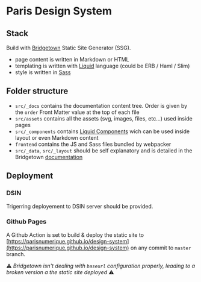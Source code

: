 # Paris Design System

## Stack

Build with [Bridgetown](https://www.bridgetownrb.com) Static Site Generator (SSG).

* page content is written in Markdown or HTML
* templating is written with [Liquid](https://shopify.github.io/liquid/) language (could be ERB / Haml / Slim)
* style is written in [Sass](https://sass-lang.com/)

## Folder structure

* `src/_docs` contains the documentation content tree. Order is given by the `order` Front Matter value at the top of each file
* `src/assets` contains all the assets (svg, images, files, etc...) used inside pages
* `src/_components` contains [Liquid Components](https://www.bridgetownrb.com/docs/components) wich can be used inside layout or even Markdown content
* `frontend` contains the JS and Sass files bundled by webpacker
* `src/_data`, `src/_layout` should be self explanatory and is detailed in the Bridgetown [documentation](https://www.bridgetownrb.com/docs/)

## Deployment

### DSIN

Trigerring deployement to DSIN server should be provided.

### Github Pages

A Github Action is set to build & deploy the static site to [https://parisnumerique.github.io/design-system](https://parisnumerique.github.io/design-system) on any commit to `master` branch.

:warning: _Bridgetown isn't dealing with `baseurl` configuration properly, leading to a broken version a the static site deployed_ :warning:


